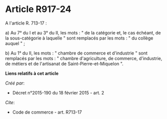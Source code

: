 # Article R917-24

A l'article R. 713-17 : 

a) Au 7° du I et au 3° du II, les mots : " de la catégorie et, le cas échéant, de la sous-catégorie à laquelle " sont
remplacés par les mots : " du collège auquel " ; 

b) Au 1° du II, les mots : " chambre de commerce et d'industrie " sont remplacés par les mots : " chambre d'agriculture, de
commerce, d'industrie, de métiers et de l'artisanat de Saint-Pierre-et-Miquelon ".

**Liens relatifs à cet article**

_Créé par_:

  - Décret n°2015-190 du 18 février 2015 - art. 2

_Cite_:

  - Code de commerce - art. R713-17
